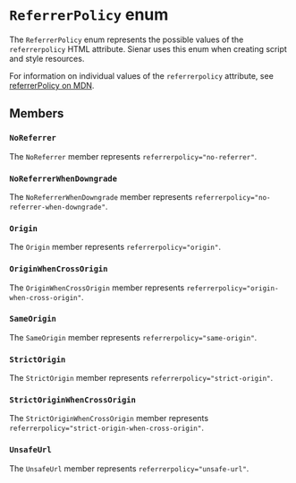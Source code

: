 ﻿---
pageTitle: ReferrerPolicy
blurb: "Documentation for the ReferrerPolicy enum"
tags:
  - api
---

# `ReferrerPolicy` enum

The `ReferrerPolicy` enum represents the possible values of the `referrerpolicy` HTML attribute. Sienar uses this enum when creating script and style resources.

For information on individual values of the `referrerpolicy` attribute, see [referrerPolicy on MDN](https://developer.mozilla.org/en-US/docs/Web/API/HTMLScriptElement/referrerPolicy).

## Members

### `NoReferrer`

The `NoReferrer` member represents `referrerpolicy="no-referrer"`.

### `NoReferrerWhenDowngrade`

The `NoReferrerWhenDowngrade` member represents `referrerpolicy="no-referrer-when-downgrade"`.

### `Origin`

The `Origin` member represents `referrerpolicy="origin"`.

### `OriginWhenCrossOrigin`

The `OriginWhenCrossOrigin` member represents `referrerpolicy="origin-when-cross-origin"`.

### `SameOrigin`

The `SameOrigin` member represents `referrerpolicy="same-origin"`.

### `StrictOrigin`

The `StrictOrigin` member represents `referrerpolicy="strict-origin"`.

### `StrictOriginWhenCrossOrigin`

The `StrictOriginWhenCrossOrigin` member represents `referrerpolicy="strict-origin-when-cross-origin"`.

### `UnsafeUrl`

The `UnsafeUrl` member represents `referrerpolicy="unsafe-url"`.